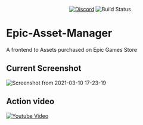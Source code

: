 <p align="center">
<a href="https://discord.gg/dumxVnYe6n">
    <img alt="Discord" src="https://img.shields.io/discord/332629362094374913"></a>
    <img alt="Build Status" src="https://github.com/AchetaGames/Epic-Asset-Manager/actions/workflows/rust.yml/badge.svg">
</p>

# Epic-Asset-Manager
A frontend to Assets purchased on Epic Games Store

## Current Screenshot
![Screenshot from 2021-03-10 17-23-19](https://user-images.githubusercontent.com/252905/110662850-30f80380-81c6-11eb-8a3e-c5af9c2f2559.png)

## Action video 
[![Youtube Video](https://img.youtube.com/vi/mF0RGK5LglE/maxresdefault.jpg)](https://youtu.be/mF0RGK5LglE)

